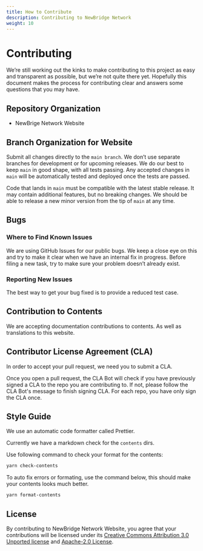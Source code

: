 ```yaml
---
title: How to Contribute
description: Contributing to NewBridge Network
weight: 10
---
```


# Contributing

We’re still working out the kinks to make contributing to this project as easy and transparent as possible, but we’re not quite there yet. Hopefully this document makes the process for contributing clear and answers some questions that you may have.

## Repository Organization

- NewBrige Network Website

## Branch Organization for Website

Submit all changes directly to the `main branch`. We don’t use separate branches for development or for upcoming releases. We do our best to keep `main` in good shape, with all tests passing. Any accepted changes in `main` will be automatically tested and deployed once the tests are passed.

Code that lands in `main` must be compatible with the latest stable release. It may contain additional features, but no breaking changes. We should be able to release a new minor version from the tip of `main` at any time.

## Bugs

### Where to Find Known Issues

We are using GitHub Issues for our public bugs. We keep a close eye on this and try to make it clear when we have an internal fix in progress. Before filing a new task, try to make sure your problem doesn’t already exist.

### Reporting New Issues

The best way to get your bug fixed is to provide a reduced test case.

## Contribution to Contents

We are accepting documentation contributions to contents. As well as translations to this website.

## Contributor License Agreement (CLA)

In order to accept your pull request, we need you to submit a CLA.

Once you open a pull request, the CLA Bot will check if you have previously signed a CLA to the repo you are contributing to. If not, please follow the CLA Bot's message to finish signing CLA. For each repo, you have only sign the CLA once.

## Style Guide

We use an automatic code formatter called Prettier.

Currently we have a markdown check for the `contents` dirs.

Use following command to check your format for the contents:

```bash
yarn check-contents
```

To auto fix errors or formating, use the command below, this should make your contents looks much better.

```bash
yarn format-contents
```

## License

By contributing to NewBridge Network Website, you agree that your contributions will be licensed under its [Creative Commons Attribution 3.0 Unported license](https://creativecommons.org/licenses/by/3.0/) and [Apache-2.0 License](https://www.apache.org/licenses/LICENSE-2.0).
